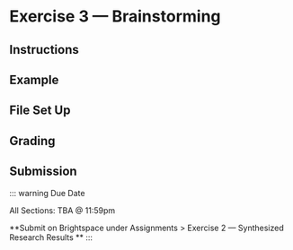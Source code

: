 # Exercise 3 — Brainstorming

## Instructions

## Example

## File Set Up

## Grading

## Submission

::: warning Due Date

All Sections: TBA @ 11:59pm

**Submit on Brightspace under Assignments > Exercise 2 — Synthesized Research Results **
:::
